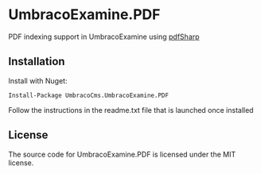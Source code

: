 # UmbracoExamine.PDF

PDF indexing support in UmbracoExamine using [pdfSharp](https://github.com/empira/PDFsharp)

## Installation

Install with Nuget:

    Install-Package UmbracoCms.UmbracoExamine.PDF
  
Follow the instructions in the readme.txt file that is launched once installed

## License

The source code for UmbracoExamine.PDF is licensed under the MIT license. 
